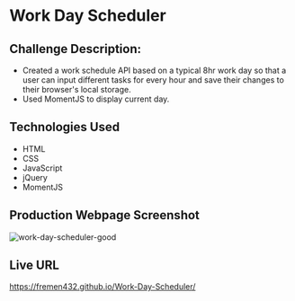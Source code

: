 # Work Day Scheduler
## Challenge Description:
* Created a work schedule API based on a typical 8hr work day so that a user can input different tasks for every hour and save their changes to their browser's local storage.
* Used MomentJS to display current day.
## Technologies Used
* HTML
* CSS
* JavaScript
* jQuery
* MomentJS
## Production Webpage Screenshot
![work-day-scheduler-good](https://user-images.githubusercontent.com/87861603/133024210-b4b1c8b5-5fdf-4d30-b4ef-12b770470b3b.png)
## Live URL
https://fremen432.github.io/Work-Day-Scheduler/
